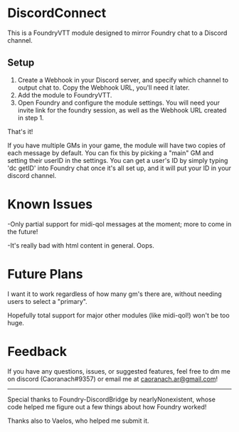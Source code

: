 # DiscordConnect
This is a FoundryVTT module designed to mirror Foundry chat to a Discord channel.

## Setup
1. Create a Webhook in your Discord server, and specify which channel to output chat to. Copy the Webhook URL, you'll need it later.
2. Add the module to FoundryVTT.
3. Open Foundry and configure the module settings. You will need your invite link for the foundry session, as well as the Webhook URL created in step 1.

That's it!

If you have multiple GMs in your game, the module will have two copies of each message by default. You can fix this by picking a "main" GM and setting their userID in the settings. You can get a user's ID by simply typing 'dc getID' into Foundry chat once it's all set up, and it will put your ID in your discord channel.


# Known Issues

-Only partial support for midi-qol messages at the moment; more to come in the future!

-It's really bad with html content in general. Oops.


# Future Plans

I want it to work regardless of how many gm's there are, without needing users to select a "primary". 

Hopefully total support for major other modules (like midi-qol!) won't be too huge. 


# Feedback

If you have any questions, issues, or suggested features, feel free to dm me on discord (Caoranach#9357) or email me at caoranach.ar@gmail.com!


--------------------------------------------------

Special thanks to Foundry-DiscordBridge by nearlyNonexistent, whose code helped me figure out a few things about how Foundry worked!

Thanks also to Vaelos, who helped me submit it.

